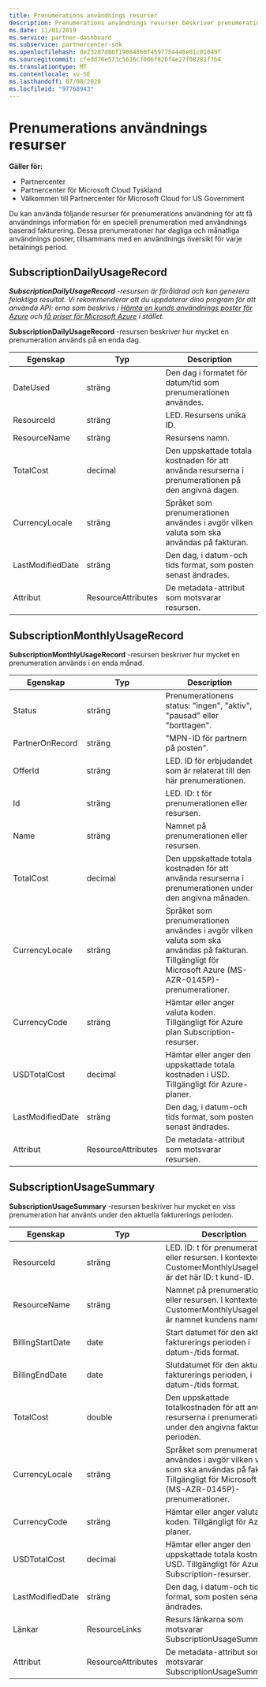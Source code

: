 ```yaml
---
title: Prenumerations användnings resurser
description: Prenumerations användnings resurser beskriver prenumerationer med användnings baserad fakturering. Dessa prenumerationer har dagliga och månatliga användnings poster, tillsammans med en användnings översikt för varje betalnings period.
ms.date: 11/01/2019
ms.service: partner-dashboard
ms.subservice: partnercenter-sdk
ms.openlocfilehash: 8e23287d80f19084860f4597754448e81c01049f
ms.sourcegitcommit: cfedd76e573c5616cf006f826f4e27f08281f7b4
ms.translationtype: MT
ms.contentlocale: sv-SE
ms.lasthandoff: 07/08/2020
ms.locfileid: "97768943"
---
```

# <a name="subscription-usage-resources"></a>Prenumerations användnings resurser

**Gäller för:**

- Partnercenter
- Partnercenter för Microsoft Cloud Tyskland
- Välkommen till Partnercenter för Microsoft Cloud for US Government

Du kan använda följande resurser för prenumerations användning för att få användnings information för en speciell prenumeration med användnings baserad fakturering. Dessa prenumerationer har dagliga och månatliga användnings poster, tillsammans med en användnings översikt för varje betalnings period.

## <a name="subscriptiondailyusagerecord"></a>SubscriptionDailyUsageRecord

***SubscriptionDailyUsageRecord** -resursen är föråldrad och kan generera felaktiga resultat. Vi rekommenderar att du uppdaterar dina program för att använda API: erna som beskrivs i [Hämta en kunds användnings poster för Azure](get-a-customer-s-utilization-record-for-azure.md) och [få priser för Microsoft Azure](get-prices-for-microsoft-azure.md) i stället.*

**SubscriptionDailyUsageRecord** -resursen beskriver hur mycket en prenumeration används på en enda dag.

| Egenskap         | Typ               | Description                                                                                   |
|------------------|--------------------|-----------------------------------------------------------------------------------------------|
| DateUsed         | sträng             | Den dag i formatet för datum/tid som prenumerationen användes.                                 |
| ResourceId       | sträng             | LED. Resursens unika ID.                                                          |
| ResourceName     | sträng             | Resursens namn.                                                                     |
| TotalCost        | decimal             | Den uppskattade totala kostnaden för att använda resurserna i prenumerationen på den angivna dagen.     |
| CurrencyLocale   | sträng             | Språket som prenumerationen användes i avgör vilken valuta som ska användas på fakturan. |
| LastModifiedDate | sträng             | Den dag, i datum-och tids format, som posten senast ändrades.                             |
| Attribut       | ResourceAttributes | De metadata-attribut som motsvarar resursen.                                        |

## <a name="subscriptionmonthlyusagerecord"></a>SubscriptionMonthlyUsageRecord

**SubscriptionMonthlyUsageRecord** -resursen beskriver hur mycket en prenumeration används i en enda månad.

| Egenskap         | Typ               | Description                                                                                   |
|------------------|--------------------|-----------------------------------------------------------------------------------------------|
| Status           | sträng             | Prenumerationens status: "ingen", "aktiv", "pausad" eller "borttagen".                  |
| PartnerOnRecord  | sträng             | "MPN-ID för partnern på posten".                                                        |
| OfferId          | sträng             | LED. ID för erbjudandet som är relaterat till den här prenumerationen.                                       |
| Id               | sträng             | LED. ID: t för prenumerationen eller resursen.                                                 |
| Name             | sträng             | Namnet på prenumerationen eller resursen.                                                     |
| TotalCost        | decimal             | Den uppskattade totala kostnaden för att använda resurserna i prenumerationen under den angivna månaden.   |
| CurrencyLocale   | sträng             | Språket som prenumerationen användes i avgör vilken valuta som ska användas på fakturan. Tillgängligt för Microsoft Azure (MS-AZR-0145P)-prenumerationer. |
| CurrencyCode     | sträng             | Hämtar eller anger valuta koden. Tillgängligt för Azure plan Subscription-resurser.                                         |
| USDTotalCost     | decimal             | Hämtar eller anger den uppskattade totala kostnaden i USD. Tillgängligt för Azure-planer.                                         |
| LastModifiedDate | sträng             | Den dag, i datum-och tids format, som posten senast ändrades.                             |
| Attribut       | ResourceAttributes | De metadata-attribut som motsvarar resursen.                                        |

## <a name="subscriptionusagesummary"></a>SubscriptionUsageSummary

**SubscriptionUsageSummary** -resursen beskriver hur mycket en viss prenumeration har använts under den aktuella fakturerings perioden.

| Egenskap         | Typ               | Description                                                                                                            |
|------------------|--------------------|------------------------------------------------------------------------------------------------------------------------|
| ResourceId       | sträng             | LED. ID: t för prenumerationen eller resursen. I kontexten för CustomerMonthlyUsageRecord är det här ID: t kund-ID. |
| ResourceName     | sträng             | Namnet på prenumerationen eller resursen. I kontexten för CustomerMonthlyUsageRecord är namnet kundens namn. |
| BillingStartDate | date               | Start datumet för den aktuella fakturerings perioden i datum-/tids format.                                                     |
| BillingEndDate   | date               | Slutdatumet för den aktuella fakturerings perioden, i datum-/tids format.                                                       |
| TotalCost        | double             | Den uppskattade totalkostnaden för att använda resurserna i prenumerationen under den angivna fakturerings perioden.               |
| CurrencyLocale   | sträng             | Språket som prenumerationen användes i avgör vilken valuta som ska användas på fakturan. Tillgängligt för Microsoft Azure (MS-AZR-0145P)-prenumerationer. |
| CurrencyCode   | sträng             | Hämtar eller anger valuta koden. Tillgängligt för Azure-planer.                                         |
| USDTotalCost   | decimal             | Hämtar eller anger den uppskattade totala kostnaden i USD. Tillgängligt för Azure plan Subscription-resurser.                                         |
| LastModifiedDate | sträng             | Den dag, i datum-och tids format, som posten senast ändrades.                                                      |
| Länkar            | ResourceLinks      | Resurs länkarna som motsvarar SubscriptionUsageSummary.                                                      |
| Attribut       | ResourceAttributes | De metadata-attribut som motsvarar SubscriptionUsageSummary.                                                 |

